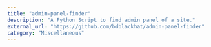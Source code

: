 ```yaml
---
title: "admin-panel-finder"
description: "A Python Script to find admin panel of a site."
external_url: "https://github.com/bdblackhat/admin-panel-finder"
category: "Miscellaneous"
---
```

